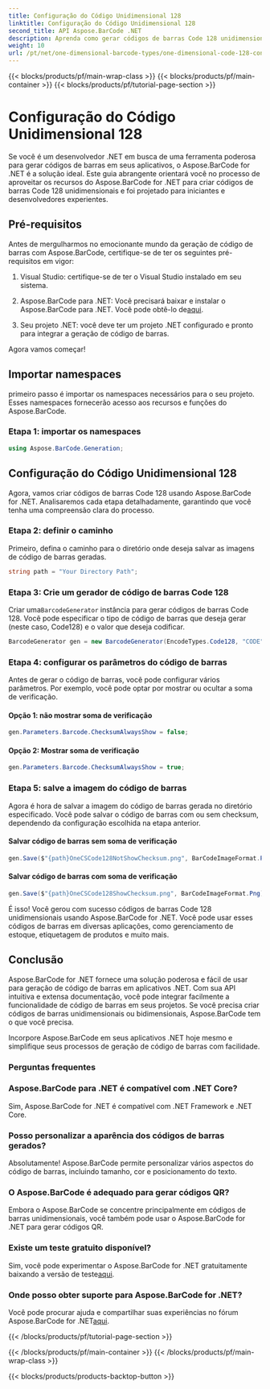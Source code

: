 ```yaml
---
title: Configuração do Código Unidimensional 128
linktitle: Configuração do Código Unidimensional 128
second_title: API Aspose.BarCode .NET
description: Aprenda como gerar códigos de barras Code 128 unidimensionais em .NET usando Aspose.BarCode. Siga nosso guia passo a passo para integração perfeita de código de barras.
weight: 10
url: /pt/net/one-dimensional-barcode-types/one-dimensional-code-128-configuration/
---
```


{{< blocks/products/pf/main-wrap-class >}}
{{< blocks/products/pf/main-container >}}
{{< blocks/products/pf/tutorial-page-section >}}

# Configuração do Código Unidimensional 128


Se você é um desenvolvedor .NET em busca de uma ferramenta poderosa para gerar códigos de barras em seus aplicativos, o Aspose.BarCode for .NET é a solução ideal. Este guia abrangente orientará você no processo de aproveitar os recursos do Aspose.BarCode for .NET para criar códigos de barras Code 128 unidimensionais e foi projetado para iniciantes e desenvolvedores experientes. 

## Pré-requisitos

Antes de mergulharmos no emocionante mundo da geração de código de barras com Aspose.BarCode, certifique-se de ter os seguintes pré-requisitos em vigor:

1. Visual Studio: certifique-se de ter o Visual Studio instalado em seu sistema.

2.  Aspose.BarCode para .NET: Você precisará baixar e instalar o Aspose.BarCode para .NET. Você pode obtê-lo de[aqui](https://releases.aspose.com/barcode/net/).

3. Seu projeto .NET: você deve ter um projeto .NET configurado e pronto para integrar a geração de código de barras.

Agora vamos começar!

## Importar namespaces

primeiro passo é importar os namespaces necessários para o seu projeto. Esses namespaces fornecerão acesso aos recursos e funções do Aspose.BarCode.

### Etapa 1: importar os namespaces

```csharp
using Aspose.BarCode.Generation;
```

## Configuração do Código Unidimensional 128

Agora, vamos criar códigos de barras Code 128 usando Aspose.BarCode for .NET. Analisaremos cada etapa detalhadamente, garantindo que você tenha uma compreensão clara do processo.

### Etapa 2: definir o caminho

Primeiro, defina o caminho para o diretório onde deseja salvar as imagens de código de barras geradas.

```csharp
string path = "Your Directory Path";
```

### Etapa 3: Crie um gerador de código de barras Code 128

 Criar uma`BarcodeGenerator` instância para gerar códigos de barras Code 128. Você pode especificar o tipo de código de barras que deseja gerar (neste caso, Code128) e o valor que deseja codificar.

```csharp
BarcodeGenerator gen = new BarcodeGenerator(EncodeTypes.Code128, "CODE");
```

### Etapa 4: configurar os parâmetros do código de barras

Antes de gerar o código de barras, você pode configurar vários parâmetros. Por exemplo, você pode optar por mostrar ou ocultar a soma de verificação.

#### Opção 1: não mostrar soma de verificação

```csharp
gen.Parameters.Barcode.ChecksumAlwaysShow = false;
```

#### Opção 2: Mostrar soma de verificação

```csharp
gen.Parameters.Barcode.ChecksumAlwaysShow = true;
```

### Etapa 5: salve a imagem do código de barras

Agora é hora de salvar a imagem do código de barras gerada no diretório especificado. Você pode salvar o código de barras com ou sem checksum, dependendo da configuração escolhida na etapa anterior.

#### Salvar código de barras sem soma de verificação

```csharp
gen.Save($"{path}OneCSCode128NotShowChecksum.png", BarCodeImageFormat.Png);
```

#### Salvar código de barras com soma de verificação

```csharp
gen.Save($"{path}OneCSCode128ShowChecksum.png", BarCodeImageFormat.Png);
```

É isso! Você gerou com sucesso códigos de barras Code 128 unidimensionais usando Aspose.BarCode for .NET. Você pode usar esses códigos de barras em diversas aplicações, como gerenciamento de estoque, etiquetagem de produtos e muito mais.

## Conclusão

Aspose.BarCode for .NET fornece uma solução poderosa e fácil de usar para geração de código de barras em aplicativos .NET. Com sua API intuitiva e extensa documentação, você pode integrar facilmente a funcionalidade de código de barras em seus projetos. Se você precisa criar códigos de barras unidimensionais ou bidimensionais, Aspose.BarCode tem o que você precisa.

Incorpore Aspose.BarCode em seus aplicativos .NET hoje mesmo e simplifique seus processos de geração de código de barras com facilidade.

### Perguntas frequentes

### Aspose.BarCode para .NET é compatível com .NET Core?
Sim, Aspose.BarCode for .NET é compatível com .NET Framework e .NET Core.

### Posso personalizar a aparência dos códigos de barras gerados?
Absolutamente! Aspose.BarCode permite personalizar vários aspectos do código de barras, incluindo tamanho, cor e posicionamento do texto.

### O Aspose.BarCode é adequado para gerar códigos QR?
Embora o Aspose.BarCode se concentre principalmente em códigos de barras unidimensionais, você também pode usar o Aspose.BarCode for .NET para gerar códigos QR.

### Existe um teste gratuito disponível?
 Sim, você pode experimentar o Aspose.BarCode for .NET gratuitamente baixando a versão de teste[aqui](https://releases.aspose.com/).

### Onde posso obter suporte para Aspose.BarCode for .NET?
 Você pode procurar ajuda e compartilhar suas experiências no fórum Aspose.BarCode for .NET[aqui](https://forum.aspose.com/c/barcode/13).

{{< /blocks/products/pf/tutorial-page-section >}}

{{< /blocks/products/pf/main-container >}}
{{< /blocks/products/pf/main-wrap-class >}}

{{< blocks/products/products-backtop-button >}}
